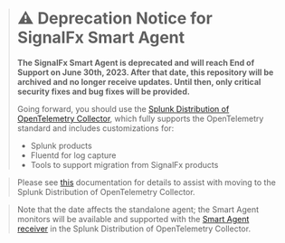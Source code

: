 
<!--- Generated by to-integrations-repo script in Smart Agent repo, DO NOT MODIFY HERE --->
> # :warning: Deprecation Notice for SignalFx Smart Agent
> **The SignalFx Smart Agent is deprecated and will reach End of Support on June 30th, 2023. After that date, this repository will be archived and no longer receive updates. Until then, only critical security fixes and bug fixes will be provided.**
>
>Going forward, you should use the [Splunk Distribution of OpenTelemetry Collector](https://docs.splunk.com/observability/gdi/opentelemetry/resources.html), which fully supports the OpenTelemetry standard and includes customizations for:
>* Splunk products
>* Fluentd for log capture
>* Tools to support migration from SignalFx products

> Please see [this](https://docs.splunk.com/observability/gdi/opentelemetry/smart-agent-migration-to-otel-collector.html#nav-Migrating-from-SignalFx-Smart-Agent-to-Splunk-Distribution-of-OpenTelemetry-Collector) documentation for details to assist with moving to the Splunk Distribution of OpenTelemetry Collector.

>Note that the date affects the standalone agent; the Smart Agent monitors will be available and supported with the [Smart Agent receiver](https://github.com/signalfx/splunk-otel-collector/blob/main/pkg/receiver/smartagent/README.md) in the Splunk Distribution of OpenTelemetry Collector.

